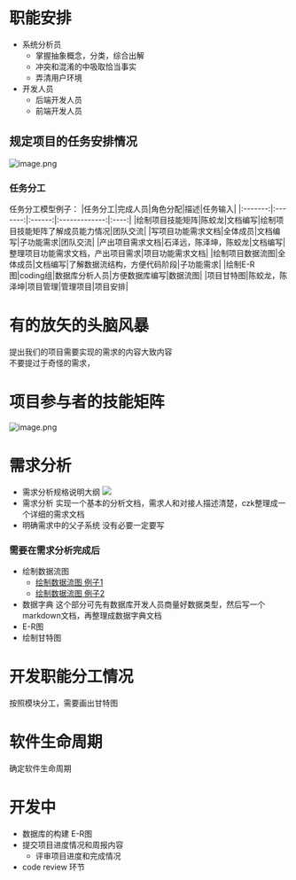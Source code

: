 # 职能安排
- 系统分析员
    - 掌握抽象概念，分类，综合出解
    - 冲突和混淆的中吸取恰当事实
    - 弄清用户环境 
- 开发人员
    - 后端开发人员
    - 前端开发人员

## 规定项目的任务安排情况
![image.png](https://upload-images.jianshu.io/upload_images/4714178-35dc5caafe7a19ef.png?imageMogr2/auto-orient/strip%7CimageView2/2/w/1240)
### 任务分工

任务分工模型例子：
|任务分工|完成人员|角色分配|描述|任务输入|
|:-------:|:-------:|:------:|:-------------:|:----:|
|绘制项目技能矩阵|陈蛟龙|文档编写|绘制项目技能矩阵了解成员能力情况|团队交流|
|写项目功能需求文档|全体成员|文档编写|子功能需求|团队交流|
|产出项目需求文档|石泽远，陈泽坤，陈蛟龙|文档编写|整理项目功能需求文档，产出项目需求|项目功能需求文档|
|绘制项目数据流图|全体成员|文档编写|了解数据流结构，方便代码阶段|子功能需求|
|绘制E-R图|coding组|数据库分析人员|方便数据库编写|数据流图|
|项目甘特图|陈蛟龙，陈泽坤|项目管理|管理项目|项目安排|

# 有的放矢的头脑风暴
提出我们的项目需要实现的需求的内容大致内容<br>
不要提过于奇怪的需求，

# 项目参与者的技能矩阵
![image.png](https://upload-images.jianshu.io/upload_images/4714178-cfa0d66685259163.png?imageMogr2/auto-orient/strip%7CimageView2/2/w/1240)
# 需求分析
- 需求分析规格说明大纲
![](https://upload-images.jianshu.io/upload_images/4714178-03ad03c479b2eed0.png?imageMogr2/auto-orient/strip%7CimageView2/2/w/1240)
- 需求分析
实现一个基本的分析文档，需求人和对接人描述清楚，czk整理成一个详细的需求文档<br>
- 明确需求中的父子系统
没有必要一定要写

### 需要在需求分析完成后

- 绘制数据流图
    - [绘制数据流图 例子1](https://wenku.baidu.com/view/42a915751711cc7931b716ce.html)
    - [绘制数据流图 例子2](https://wenku.baidu.com/view/8a244561657d27284b73f242336c1eb91a3733a7.html)
- 数据字典
这个部分可先有数据库开发人员商量好数据类型，然后写一个markdown文档，再整理成数据字典文档
- E-R图
- 绘制甘特图

# 开发职能分工情况
按照模块分工，需要画出甘特图

# 软件生命周期
确定软件生命周期
# 开发中
- 数据库的构建
E-R图
- 提交项目进度情况和周报内容
    - 评审项目进度和完成情况
- code review 环节 
